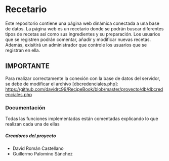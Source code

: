 # Recetario
Este repositorio contiene una página web dinámica conectada a una base de datos. La página web es un recetario donde se podrán buscar diferentes tipos de recetas así como sus ingredientes y su preparación. Los usuarios que se registren podrán comentar, añadir y modificar nuevas recetas. Además, exisitirá un administrador que controle los usuarios que se registran en ella.

## IMPORTANTE
Para realizar correctamente la conexión con la base de datos del servidor, se debe de modificar el archivo [dbcredenciales.php]: https://github.com/davidrc99/RecipeBook/blob/master/proyecto/db/dbcredenciales.php 

### Documentación
[Enlace a la Documentación]: https://github.com/davidrc99/RecipeBook/blob/master/proyecto/DocumentacionTW.pdf
Todas las funciones implementadas están comentadas explicando lo que realizan cada una de ellas

##### Creadores del proyecto
+ David Román Castellano
+ Guillermo Palomino Sánchez
